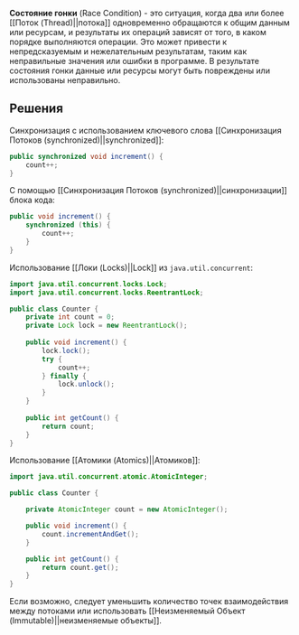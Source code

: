 
**Состояние гонки** (Race Condition) - это ситуация, когда два или более [[Поток (Thread)||потока]] одновременно обращаются к общим данным или ресурсам, и результаты их операций зависят от того, в каком порядке выполняются операции. Это может привести к непредсказуемым и нежелательным результатам, таким как неправильные значения или ошибки в программе. В результате состояния гонки данные или ресурсы могут быть повреждены или использованы неправильно.

## Решения

Синхронизация с использованием ключевого слова [[Синхронизация Потоков (synchronized)||synchronized]]:

``` java
public synchronized void increment() {
    count++;
}
```

С помощью [[Синхронизация Потоков (synchronized)||синхронизации]] блока кода:

``` java
public void increment() {
    synchronized (this) {
        count++;
    }
}
```

Использование [[Локи (Locks)||Lock]] из `java.util.concurrent`:

``` java
import java.util.concurrent.locks.Lock;
import java.util.concurrent.locks.ReentrantLock;

public class Counter {
    private int count = 0;
    private Lock lock = new ReentrantLock();
	
    public void increment() {
        lock.lock();
        try {
            count++;
        } finally {
            lock.unlock();
        }
    }
	
    public int getCount() {
        return count;
    }
}
```

Использование [[Атомики (Atomics)||Атомиков]]:

``` java
import java.util.concurrent.atomic.AtomicInteger;

public class Counter {

    private AtomicInteger count = new AtomicInteger();

    public void increment() {
        count.incrementAndGet();
    }

    public int getCount() {
        return count.get();
    }
}
```

Если возможно, следует уменьшить количество точек взаимодействия между потоками или использовать [[Неизменяемый Объект (Immutable)||неизменяемые объекты]].